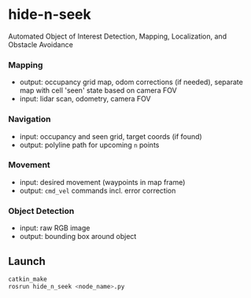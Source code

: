 # hide-n-seek
Automated Object of Interest Detection, Mapping, Localization, and Obstacle Avoidance

### Mapping
- output: occupancy grid map, odom corrections (if needed), separate map with cell 'seen' state based on camera FOV
- input: lidar scan, odometry, camera FOV

### Navigation
- input: occupancy and seen grid, target coords (if found)
- output: polyline path for upcoming `n` points

### Movement
- input: desired movement (waypoints in map frame)
- output: `cmd_vel` commands incl. error correction

### Object Detection
- input: raw RGB image
- output: bounding box around object

## Launch

```sh
catkin_make
rosrun hide_n_seek <node_name>.py
```

